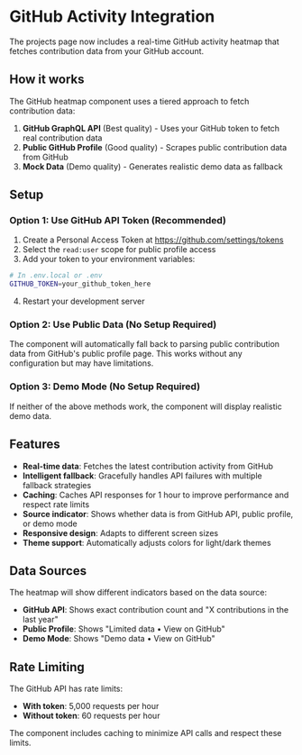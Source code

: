 # GitHub Activity Integration

The projects page now includes a real-time GitHub activity heatmap that fetches contribution data from your GitHub account.

## How it works

The GitHub heatmap component uses a tiered approach to fetch contribution data:

1. **GitHub GraphQL API** (Best quality) - Uses your GitHub token to fetch real contribution data
2. **Public GitHub Profile** (Good quality) - Scrapes public contribution data from GitHub
3. **Mock Data** (Demo quality) - Generates realistic demo data as fallback

## Setup

### Option 1: Use GitHub API Token (Recommended)

1. Create a Personal Access Token at https://github.com/settings/tokens
2. Select the `read:user` scope for public profile access
3. Add your token to your environment variables:

```bash
# In .env.local or .env
GITHUB_TOKEN=your_github_token_here
```

4. Restart your development server

### Option 2: Use Public Data (No Setup Required)

The component will automatically fall back to parsing public contribution data from GitHub's public profile page. This works without any configuration but may have limitations.

### Option 3: Demo Mode (No Setup Required)

If neither of the above methods work, the component will display realistic demo data.

## Features

- **Real-time data**: Fetches the latest contribution activity from GitHub
- **Intelligent fallback**: Gracefully handles API failures with multiple fallback strategies
- **Caching**: Caches API responses for 1 hour to improve performance and respect rate limits
- **Source indicator**: Shows whether data is from GitHub API, public profile, or demo mode
- **Responsive design**: Adapts to different screen sizes
- **Theme support**: Automatically adjusts colors for light/dark themes

## Data Sources

The heatmap will show different indicators based on the data source:

- **GitHub API**: Shows exact contribution count and "X contributions in the last year"
- **Public Profile**: Shows "Limited data • View on GitHub" 
- **Demo Mode**: Shows "Demo data • View on GitHub"

## Rate Limiting

The GitHub API has rate limits:
- **With token**: 5,000 requests per hour
- **Without token**: 60 requests per hour

The component includes caching to minimize API calls and respect these limits.
